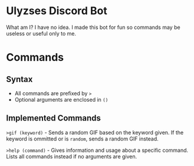 # Ulyzses Discord Bot

What am I? I have no idea. I made this bot for fun so commands may be useless or useful only to me.

# Commands

## Syntax

 - All commands are prefixed by `>`
 - Optional arguments are enclosed in `()`

## Implemented Commands

`>gif (keyword)` - Sends a random GIF based on the keyword given. If the keyword is ommitted or is `random`, sends a random GIF instead.

`>help (command)` - Gives information and usage about a specific command. Lists all commands instead if no arguments are given.